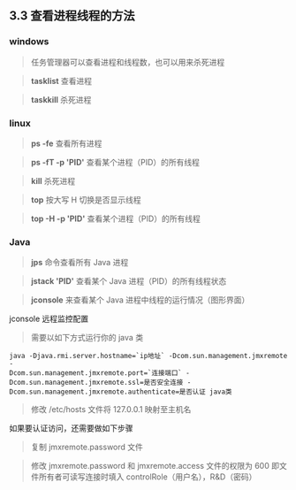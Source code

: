 ## 3.3 查看进程线程的方法

### windows

>任务管理器可以查看进程和线程数，也可以用来杀死进程

>**tasklist** 查看进程

>**taskkill** 杀死进程

### linux

>**ps -fe** 查看所有进程

>**ps -fT -p 'PID'** 查看某个进程（PID）的所有线程

>**kill** 杀死进程

>**top** 按大写 H 切换是否显示线程

>**top -H -p 'PID'** 查看某个进程（PID）的所有线程

### Java

>**jps** 命令查看所有 Java 进程

>**jstack 'PID'** 查看某个 Java 进程（PID）的所有线程状态

>**jconsole** 来查看某个 Java 进程中线程的运行情况（图形界面）

jconsole 远程监控配置

>需要以如下方式运行你的 java 类

```
java -Djava.rmi.server.hostname=`ip地址` -Dcom.sun.management.jmxremote -
Dcom.sun.management.jmxremote.port=`连接端口` -Dcom.sun.management.jmxremote.ssl=是否安全连接 -
Dcom.sun.management.jmxremote.authenticate=是否认证 java类
```
>修改 /etc/hosts 文件将 127.0.0.1 映射至主机名

如果要认证访问，还需要做如下步骤

>复制 jmxremote.password 文件

>修改 jmxremote.password 和 jmxremote.access 文件的权限为 600 即文件所有者可读写连接时填入 controlRole（用户名），R&D（密码）
